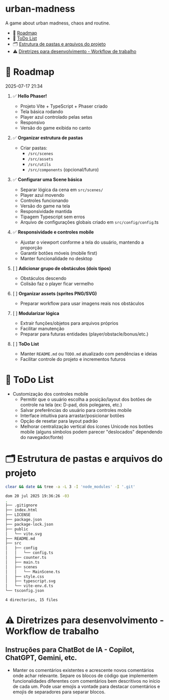 # urban-madness
A game about urban madness, chaos and routine.

- 📝 [Roadmap](#-roadmap)
- 📝 [ToDo List](#-todo-list)
- 🗂️ [Estrutura de pastas e arquivos do projeto](#️-estrutura-de-pastas-e-arquivos-do-projeto)
- ⚠️ [Diretrizes para desenvolvimento - Workflow de trabalho](#️-diretrizes-para-desenvolvimento---workflow-de-trabalho)


# 📝 Roadmap

2025-07-17 21:34

1. ✅ **Hello Phaser!**  
   - Projeto Vite + TypeScript + Phaser criado  
   - Tela básica rodando  
   - Player azul controlado pelas setas  
   - Responsivo  
   - Versão do game exibida no canto

2. ✅ **Organizar estrutura de pastas**  
   - Criar pastas:  
     - `/src/scenes`  
     - `/src/assets`  
     - `/src/utils`  
     - `/src/components` (opcional/futuro)

3. ✅ **Configurar uma Scene básica**  
   - Separar lógica da cena em `src/scenes/`  
   - Player azul movendo  
   - Controles funcionando  
   - Versão do game na tela  
   - Responsividade mantida  
   - Tipagem Typescript sem erros
   - Arquivo de configurações globais criado em `src/config/config`.ts

4. ✅ **Responsividade e controles mobile**  
   - Ajustar o viewport conforme a tela do usuário, mantendo a proporção  
   - Garantir botões móveis (mobile first)  
   - Manter funcionalidade no desktop

5. [ ] **Adicionar grupo de obstáculos (dois tipos)**  
   - Obstáculos descendo  
   - Colisão faz o player ficar vermelho

6. [ ] **Organizar assets (sprites PNG/SVG)**  
   - Preparar workflow para usar imagens reais nos obstáculos

7. [ ] **Modularizar lógica**  
   - Extrair funções/objetos para arquivos próprios  
   - Facilitar manutenção  
   - Preparar para futuras entidades (player/obstacle/bonus/etc.)


8. [ ] **ToDo List**  
   - Manter `README.md` ou `TODO.md` atualizado com pendências e ideias  
   - Facilitar controle do projeto e incrementos futuros


# 📝 ToDo List

- Customização dos controles mobile
  - Permitir que o usuário escolha a posição/layout dos botões de controle na tela (ex: D-pad, dois polegares, etc.)
  - Salvar preferências do usuário para controles mobile
  - Interface intuitiva para arrastar/posicionar botões
  - Opção de resetar para layout padrão
  - Melhorar centralização vertical dos ícones Unicode nos botões mobile (alguns símbolos podem parecer "deslocados" dependendo do navegador/fonte)



# 🗂️ Estrutura de pastas e arquivos do projeto

```sh
clear && date && tree -a -L 3 -I 'node_modules' -I '.git'

dom 20 jul 2025 19:36:26 -03
.
├── .gitignore
├── index.html
├── LICENSE
├── package.json
├── package-lock.json
├── public
│   └── vite.svg
├── README.md
├── src
│   ├── config
│   │   └── config.ts
│   ├── counter.ts
│   ├── main.ts
│   ├── scenes
│   │   └── MainScene.ts
│   ├── style.css
│   ├── typescript.svg
│   └── vite-env.d.ts
└── tsconfig.json

4 directories, 15 files

```


# ⚠️ Diretrizes para desenvolvimento - Workflow de trabalho

## Instruções para ChatBot de IA - Copilot, ChatGPT, Gemini, etc.

- Manter os comentários existentes e acrescente novos comentários onde achar relevante. Separe os blocos de código que implementem funcionalidades diferentes com comentários bem descritivos no início de cada um. Pode usar emojis a vontade para destacar comentários e emojis de separadores para separar blocos.